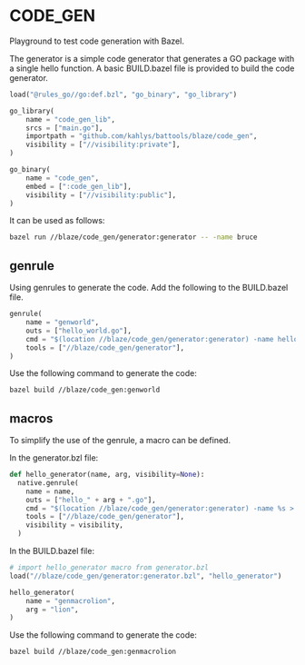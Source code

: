 # CODE_GEN

Playground to test code generation with Bazel.

The generator is a simple code generator that generates a GO package with a single hello function.
A basic BUILD.bazel file is provided to build the code generator.

```python
load("@rules_go//go:def.bzl", "go_binary", "go_library")

go_library(
    name = "code_gen_lib",
    srcs = ["main.go"],
    importpath = "github.com/kahlys/battools/blaze/code_gen",
    visibility = ["//visibility:private"],
)

go_binary(
    name = "code_gen",
    embed = [":code_gen_lib"],
    visibility = ["//visibility:public"],
)
```

It can be used as follows:

```sh
bazel run //blaze/code_gen/generator:generator -- -name bruce
```

## genrule

Using genrules to generate the code. Add the following to the BUILD.bazel file.

```python
genrule(
    name = "genworld",
    outs = ["hello_world.go"],
    cmd = "$(location //blaze/code_gen/generator:generator) -name hello > $@",
    tools = ["//blaze/code_gen/generator"],
)
```

Use the following command to generate the code:

```sh
bazel build //blaze/code_gen:genworld
```

## macros

To simplify the use of the genrule, a macro can be defined.

In the generator.bzl file:

```python
def hello_generator(name, arg, visibility=None):
  native.genrule(
    name = name,
    outs = ["hello_" + arg + ".go"],
    cmd = "$(location //blaze/code_gen/generator:generator) -name %s > $@" % arg,
    tools = ["//blaze/code_gen/generator"],
    visibility = visibility,
  )
```

In the BUILD.bazel file:

```python
# import hello_generator macro from generator.bzl
load("//blaze/code_gen/generator:generator.bzl", "hello_generator")

hello_generator(
    name = "genmacrolion",
    arg = "lion",
)
```

Use the following command to generate the code:

```sh
bazel build //blaze/code_gen:genmacrolion
```
